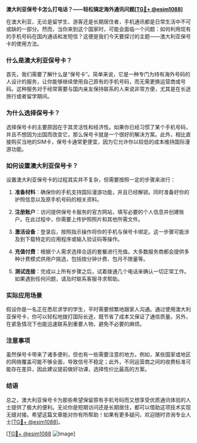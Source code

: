 **澳大利亚保号卡怎么打电话？——轻松搞定海外通讯问题[[TG💪+ @esim1088](https://t.me/s/esim1088)]**

在澳大利亚，无论是留学生、游客还是长期居住者，手机通讯都是日常生活中不可或缺的一部分。然而，当你来到这个国家时，可能会面临一个问题：如何利用现有的手机号码在国内通话和发短信？这便是我们今天要探讨的主题——澳大利亚保号卡的使用方法。

### 什么是澳大利亚保号卡？

首先，我们需要了解什么是“保号卡”。简单来说，它是一种专门为持有海外号码的人设计的服务，让你能够继续使用自己原有的手机号码，而无需更换运营商或号码。这种服务对于经常需要与国内亲友保持联系的人来说非常方便，尤其是在长途旅行或者留学期间。

### 为什么选择保号卡？

选择保号卡的主要原因在于其灵活性和经济性。如果你已经习惯了某个手机号码，并且不想因为出国而改变它，那么保号卡就是一个很好的解决方案。此外，相比直接购买当地的SIM卡，保号卡通常更便宜，因为它允许你以较低的成本维持国际漫游功能。

### 如何设置澳大利亚保号卡？

设置澳大利亚保号卡的过程其实并不复杂，但需要按照一定的步骤来进行：

1. **准备材料**：确保你的手机支持国际漫游功能，并且已经解锁。同时准备好你的护照信息以及原手机号码的相关资料。
   
2. **注册账户**：访问提供保号卡服务的官方网站，填写必要的个人信息并创建账户。在此过程中，你需要上传护照照片和其他所需文件。

3. **激活设备**：登录后，按照指示操作将你的手机与保号卡绑定。这一步骤可能涉及到下载特定的应用程序或输入验证码等操作。

4. **充值付费**：根据个人需求选择合适的套餐进行充值。大多数服务商都会提供多种计费模式供用户挑选，包括按分钟计费、包月不限量等。

5. **测试连接**：完成以上所有步骤之后，试着拨通几个电话来确认一切正常工作。如果遇到任何问题，请及时联系客服寻求帮助。

### 实际应用场景

假设你是一名正在悉尼求学的学生，平时需要频繁地跟家人沟通。通过使用澳大利亚保号卡，你可以轻松地拨打国际长途，既节省了成本又保证了通信质量。另外，在紧急情况下也能迅速联系到重要人物，避免不必要的麻烦。

### 注意事项

虽然保号卡带来了诸多便利，但也有一些需要注意的地方。例如，某些国家或地区的网络覆盖可能不够全面，导致信号不稳定；此外，不同运营商之间的收费标准可能存在差异，因此建议提前做好功课，选择性价比最高的方案。

### 结语

总之，澳大利亚保号卡为那些希望保留原有手机号码而又想享受优质通讯体验的人士提供了极大的便利。无论你是短期访问还是长期居住，都可以借助这项技术实现无缝对接。希望这篇文章能对你有所帮助！如果有更多疑问，欢迎随时咨询专业人士[[TG💪+ @esim1088](https://t.me/s/esim1088)]。

[[TG💪+ @esim1088](https://t.me/s/esim1088) ![Image](https://i.postimg.cc/4NQfJmqS/Snipaste-2025-05-13-00-14-12.png)]